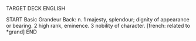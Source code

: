 TARGET DECK
ENGLISH

START
Basic
Grandeur
Back: n. 1 majesty, splendour; dignity of appearance or bearing. 2 high rank, eminence. 3 nobility of character. [french: related to *grand]
END
